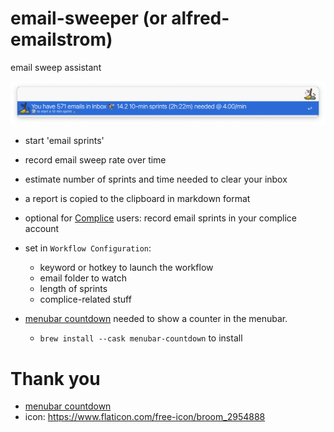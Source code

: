 # email-sweeper (or alfred-emailstrom)
email sweep assistant

![](source/emailstrom.png)

- start 'email sprints'
- record email sweep rate over time
- estimate number of sprints and time needed to clear your inbox
- a report is copied to the clipboard in markdown format
- optional for [Complice](https://complice.co/) users: record email sprints in your complice account
- set in `Workflow Configuration`:
	- keyword or hotkey to launch the workflow
	- email folder to watch
	- length of sprints
	- complice-related stuff


- [menubar countdown](https://github.com/kristopherjohnson/MenubarCountdown) needed to show a counter in the menubar. 
	- `brew install --cask menubar-countdown` to install



# Thank you
- [menubar countdown](https://github.com/kristopherjohnson/MenubarCountdown)
- icon: https://www.flaticon.com/free-icon/broom_2954888

